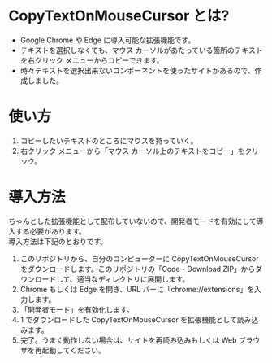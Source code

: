 # CopyTextOnMouseCursor とは?
- Google Chrome や Edge に導入可能な拡張機能です。
- テキストを選択しなくても、マウス カーソルがあたっている箇所のテキストを右クリック メニューからコピーできます。
- 時々テキストを選択出来ないコンポーネントを使ったサイトがあるので、作成しました。

# 使い方
1. コピーしたいテキストのところにマウスを持っていく。
2. 右クリック メニューから「マウス カーソル上のテキストをコピー」をクリック。

# 導入方法
ちゃんとした拡張機能として配布していないので、開発者モードを有効にして導入する必要があります。  
導入方法は下記のとおりです。

1. このリポジトリから、自分のコンピューターに CopyTextOnMouseCursor をダウンロードします。このリポジトリの「Code - Download ZIP」からダウンロードして、適当なディレクトリに展開します。
2. Chrome もしくは Edge を開き、URL バーに「chrome://extensions」を入力します。
3. 「開発者モード」を有効化します。
4. 1 でダウンロードした CopyTextOnMouseCursor を拡張機能として読み込みます。
5. 完了。うまく動作しない場合は、サイトを再読み込みもしくは Web ブラウザを再起動してください。

